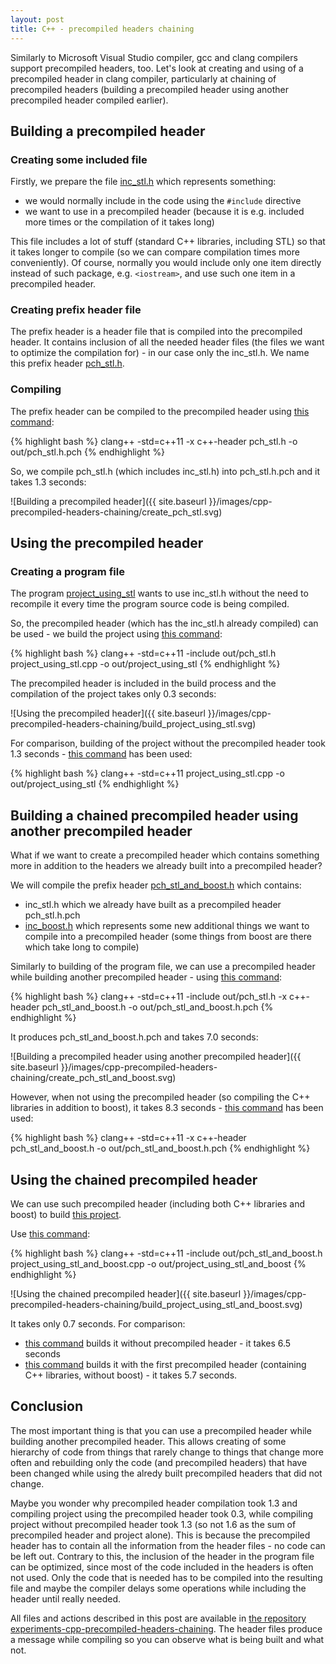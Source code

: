 ```yaml
---
layout: post
title: C++ - precompiled headers chaining
---
```


Similarly to Microsoft Visual Studio compiler, gcc and clang compilers support precompiled headers, too. Let's look at creating and using of a precompiled header in clang compiler, particularly at chaining of precompiled headers (building a precompiled header using another precompiled header compiled earlier).

## Building a precompiled header

### Creating some included file

Firstly, we prepare the file [inc\_stl.h](https://github.com/milan11/experiments-cpp-precompiled-headers-chaining/blob/master/inc_stl.h) which represents something:

- we would normally include in the code using the ```#include``` directive
- we want to use in a precompiled header (because it is e.g. included more times or the compilation of it takes long)

This file includes a lot of stuff (standard C++ libraries, including STL) so that it takes longer to compile (so we can compare compilation times more conveniently). Of course, normally you would include only one item directly instead of such package, e.g. ```<iostream>```, and use such one item in a precompiled header.

### Creating prefix header file

The prefix header is a header file that is compiled into the precompiled header. It contains inclusion of all the needed header files (the files we want to optimize the compilation for) - in our case only the inc\_stl.h. We name this prefix header [pch\_stl.h](https://github.com/milan11/experiments-cpp-precompiled-headers-chaining/blob/master/pch_stl.h).

### Compiling

The prefix header can be compiled to the precompiled header using [this command](https://github.com/milan11/experiments-cpp-precompiled-headers-chaining/blob/master/create_pch_stl.sh):

{% highlight bash %}
clang++ -std=c++11 -x c++-header pch_stl.h -o out/pch_stl.h.pch
{% endhighlight %}

So, we compile pch\_stl.h (which includes inc\_stl.h) into pch\_stl.h.pch and it takes 1.3 seconds:

![Building a precompiled header]({{ site.baseurl }}/images/cpp-precompiled-headers-chaining/create_pch_stl.svg)

## Using the precompiled header

### Creating a program file

The program [project\_using\_stl](https://github.com/milan11/experiments-cpp-precompiled-headers-chaining/blob/master/project_using_stl.cpp) wants to use inc\_stl.h without the need to recompile it every time the program source code is being compiled.

So, the precompiled header (which has the inc\_stl.h already compiled) can be used - we build the project using [this command](https://github.com/milan11/experiments-cpp-precompiled-headers-chaining/blob/master/build_project_using_stl.sh):

{% highlight bash %}
clang++ -std=c++11 -include out/pch_stl.h project_using_stl.cpp -o out/project_using_stl
{% endhighlight %}

The precompiled header is included in the build process and the compilation of the project takes only 0.3 seconds:

![Using the precompiled header]({{ site.baseurl }}/images/cpp-precompiled-headers-chaining/build_project_using_stl.svg)

For comparison, building of the project without the precompiled header took 1.3 seconds - [this command](https://github.com/milan11/experiments-cpp-precompiled-headers-chaining/blob/master/build_project_using_stl__without_pch.sh) has been used:

{% highlight bash %}
clang++ -std=c++11 project_using_stl.cpp -o out/project_using_stl
{% endhighlight %}

## Building a chained precompiled header using another precompiled header

What if we want to create a precompiled header which contains something more in addition to the headers we already built into a precompiled header?

We will compile the prefix header [pch\_stl\_and\_boost.h](https://github.com/milan11/experiments-cpp-precompiled-headers-chaining/blob/master/pch_stl_and_boost.h) which contains:

- inc\_stl.h which we already have built as a precompiled header pch\_stl.h.pch
- [inc\_boost.h](https://github.com/milan11/experiments-cpp-precompiled-headers-chaining/blob/master/inc_boost.h) which represents some new additional things we want to compile into a precompiled header (some things from boost are there which take long to compile)

Similarly to building of the program file, we can use a precompiled header while building another precompiled header - using [this command](https://github.com/milan11/experiments-cpp-precompiled-headers-chaining/blob/master/create_pch_stl_and_boost.sh):

{% highlight bash %}
clang++ -std=c++11 -include out/pch_stl.h -x c++-header pch_stl_and_boost.h -o out/pch_stl_and_boost.h.pch
{% endhighlight %}

It produces pch\_stl\_and\_boost.h.pch and takes 7.0 seconds:

![Building a precompiled header using another precompiled header]({{ site.baseurl }}/images/cpp-precompiled-headers-chaining/create_pch_stl_and_boost.svg)

However, when not using the precompiled header (so compiling the C++ libraries in addition to boost), it takes 8.3 seconds - [this command](https://github.com/milan11/experiments-cpp-precompiled-headers-chaining/blob/master/create_pch_stl_and_boost__without_pch.sh) has been used:

{% highlight bash %}
clang++ -std=c++11 -x c++-header pch_stl_and_boost.h -o out/pch_stl_and_boost.h.pch
{% endhighlight %}

## Using the chained precompiled header

We can use such precompiled header (including both C++ libraries and boost) to build [this project](https://github.com/milan11/experiments-cpp-precompiled-headers-chaining/blob/master/project_using_stl_and_boost.cpp).

Use [this command](https://github.com/milan11/experiments-cpp-precompiled-headers-chaining/blob/master/build_project_using_stl_and_boost.sh):

{% highlight bash %}
clang++ -std=c++11 -include out/pch_stl_and_boost.h project_using_stl_and_boost.cpp -o out/project_using_stl_and_boost
{% endhighlight %}

![Using the chained precompiled header]({{ site.baseurl }}/images/cpp-precompiled-headers-chaining/build_project_using_stl_and_boost.svg)

It takes only 0.7 seconds. For comparison:

- [this command](https://github.com/milan11/experiments-cpp-precompiled-headers-chaining/blob/master/build_project_using_stl_and_boost__without_pch.sh) builds it without precompiled header - it takes 6.5 seconds
- [this command](https://github.com/milan11/experiments-cpp-precompiled-headers-chaining/blob/master/build_project_using_stl_and_boost__partial_pch.sh) builds it with the first precompiled header (containing C++ libraries, without boost) - it takes 5.7 seconds.

## Conclusion

The most important thing is that you can use a precompiled header while building another precompiled header. This allows creating of some hierarchy of code from things that rarely change to things that change more often and rebuilding only the code (and precompiled headers) that have been changed while using the alredy built precompiled headers that did not change.

Maybe you wonder why precompiled header compilation took 1.3 and compiling project using the precompiled header took 0.3, while compiling project without precompiled header took 1.3 (so not 1.6 as the sum of precompiled header and project alone). This is because the precompiled header has to contain all the information from the header files - no code can be left out. Contrary to this, the inclusion of the header in the program file can be optimized, since most of the code included in the headers is often not used. Only the code that is needed has to be compiled into the resulting file and maybe the compiler delays some operations while including the header until really needed.

All files and actions described in this post are available in [the repository experiments-cpp-precompiled-headers-chaining](https://github.com/milan11/experiments-cpp-precompiled-headers-chaining). The header files produce a message while compiling so you can observe what is being built and what not.

